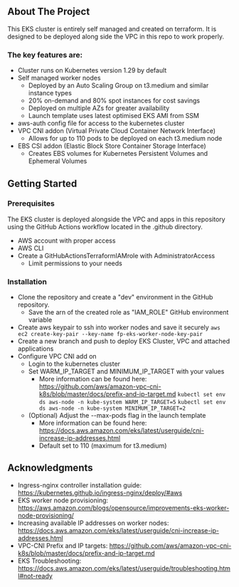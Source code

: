 ## About The Project

This EKS cluster is entirely self managed and created on terraform. It is designed to be deployed along side the VPC in this repo to work properly. 

### The key features are:
* Cluster runs on Kubernetes version 1.29 by default
* Self managed worker nodes
  * Deployed by an Auto Scaling Group on t3.medium and similar instance types
  * 20% on-demand and 80% spot instances for cost savings
  * Deployed on multiple AZs for greater availability
  * Launch template uses latest optimised EKS AMI from SSM
* aws-auth config file for access to the kubernetes cluster
* VPC CNI addon (Virtual Private Cloud Container Network Interface)
  * Allows for up to 110 pods to be deployed on each t3.medium node
* EBS CSI addon (Elastic Block Store Container Storage Interface)
  * Creates EBS volumes for Kubernetes Persistent Volumes and Ephemeral Volumes

## Getting Started

### Prerequisites

The EKS cluster is deployed alongside the VPC and apps in this repository using the GitHub Actions workflow located in the .github directory. 

* AWS account with proper access
* AWS CLI
* Create a GitHubActionsTerraformIAMrole with AdministratorAccess
  * Limit permissions to your needs

### Installation

* Clone the repository and create a "dev" environment in the GitHub repository.
  * Save the arn of the created role as "IAM_ROLE" GitHub environment variable
* Create aws keypair to ssh into worker nodes and save it securely
  `aws ec2 create-key-pair --key-name fp-eks-worker-node-key-pair`
* Create a new branch and push to deploy EKS Cluster, VPC and attached applications
* Configure VPC CNI add on
  * Login to the kubernetes cluster
  * Set WARM_IP_TARGET and MINIMUM_IP_TARGET with your values
    * More information can be found here: https://github.com/aws/amazon-vpc-cni-k8s/blob/master/docs/prefix-and-ip-target.md
  `kubectl set env ds aws-node -n kube-system WARM_IP_TARGET=5`
  `kubectl set env ds aws-node -n kube-system MINIMUM_IP_TARGET=2`
  * (Optional) Adjust the --max-pods flag in the launch template 
    * More information can be found here: https://docs.aws.amazon.com/eks/latest/userguide/cni-increase-ip-addresses.html
    * Default set to 110 (maximum for t3.medium)

## Acknowledgments

* Ingress-nginx controller installation guide: https://kubernetes.github.io/ingress-nginx/deploy/#aws
* EKS worker node provisioning: https://aws.amazon.com/blogs/opensource/improvements-eks-worker-node-provisioning/
* Increasing available IP addresses on worker nodes: https://docs.aws.amazon.com/eks/latest/userguide/cni-increase-ip-addresses.html
* VPC-CNI Prefix and IP targets: https://github.com/aws/amazon-vpc-cni-k8s/blob/master/docs/prefix-and-ip-target.md
* EKS Troubleshooting: https://docs.aws.amazon.com/eks/latest/userguide/troubleshooting.html#not-ready